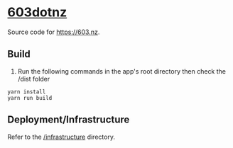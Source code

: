 # [603dotnz](https://603.nz)

Source code for https://603.nz.

## Build
1. Run the following commands in the app's root directory then check the /dist folder
```
yarn install
yarn run build
```

## Deployment/Infrastructure

Refer to the [/infrastructure](./infrastructure) directory.

